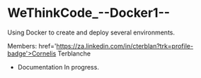 # WeThinkCode_--Docker1--
Using Docker to create and deploy several environments.

Members:
<a> href='https://za.linkedin.com/in/cterblan?trk=profile-badge'>Cornelis Terblanche</a>

- Documentation In progress.
